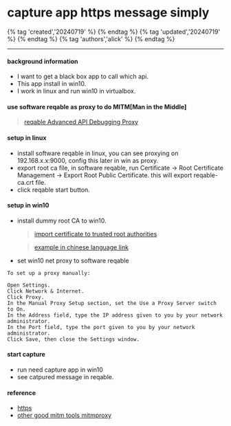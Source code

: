 # capture app https message simply

{% tag 'created','20240719' %} {% endtag %} {% tag 'updated','20240719' %} {% endtag %} {% tag 'authors','alick' %} {% endtag %}

---

#### background information
- I want to get a black box app to call which api.
- This app install in win10.
- I work in linux and run win10 in virtualbox.

#### use software reqable as proxy to do MITM[Man in the Middle] 
> [reqable Advanced API Debugging Proxy](https://reqable.com/en-US/)


#### setup in linux
- install software reqable in linux, you can see proxying on 192.168.x.x:9000, config this later in win as proxy.
- export root ca file, in software reqable, run Certificate -> Root Certificate Management -> Export Root Public Certificate. this will export reqable-ca.crt file.
- click reqable start button.

#### setup in win10
- install dummy root CA to win10. 
    > [import certificate to trusted root authorities](https://superuser.com/questions/1596453/import-certificate-to-trusted-root-authorities-for-the-current-user-with-comman)

    > [example in chinese language link](https://cnzhx.net/blog/self-signed-certificate-as-trusted-root-ca-in-windows/)
- set win10 net proxy to software reqable

```
To set up a proxy manually:

Open Settings.
Click Network & Internet.
Click Proxy.
In the Manual Proxy Setup section, set the Use a Proxy Server switch to On.
In the Address field, type the IP address given to you by your network administrator.
In the Port field, type the port given to you by your network administrator.
Click Save, then close the Settings window. 
```

#### start capture
- run need capture app in win10
- see catpured message in reqable.


#### reference
- [https](https://en.wikipedia.org/wiki/HTTPS)
- [other good mitm tools mitmproxy](https://github.com/mitmproxy/mitmproxy)
